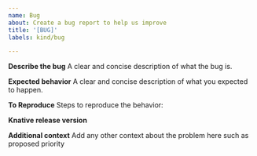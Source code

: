 ```yaml
---
name: Bug
about: Create a bug report to help us improve
title: '[BUG]'
labels: kind/bug

---
```


 **Describe the bug**
A clear and concise description of what the bug is.

 **Expected behavior**
A clear and concise description of what you expected to happen.

 **To Reproduce**
Steps to reproduce the behavior:

 **Knative release version**

 **Additional context**
Add any other context about the problem here such as proposed priority